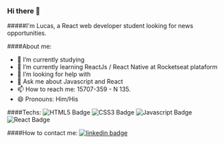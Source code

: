 ### Hi there 👋
#####I'm Lucas, a React web developer student looking for news opportunities.

####About me:

- 🔭 I’m currently studying
- 🌱 I’m currently learning ReactJs / React Native at Rocketseat plataform
- 🤔 I’m looking for help with 
- 💬 Ask me about Javascript and React
- 📫 How to reach me: 15707-359 - N 135.
- 😄 Pronouns: Him/His

####Techs:
![HTML5 Badge](https://img.shields.io/static/v1?label=React&message=%20&color=red&logo=html5)
![CSS3 Badge](https://img.shields.io/static/v1?label=React&message=%20&color=white&logo=css3)
![Javascript Badge](https://img.shields.io/static/v1?label=React&message=%20&color=yellow&logo=javascript)
![React Badge](https://img.shields.io/static/v1?label=React&message=%20&color=blue&logo=React)

####How to contact me:
[![linkedin badge](https://img.shields.io/static/v1?label=Linkedin&message=%20&color=blue&logo=Linkedin)](https://www.linkedin.com/in/lcpsd/)
